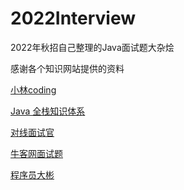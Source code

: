 # 2022Interview
2022年秋招自己整理的Java面试题大杂烩



感谢各个知识网站提供的资料

[小林coding](https://xiaolincoding.com/)

[Java 全栈知识体系](https://pdai.tech/)

[对线面试官](https://javainterview.gitee.io/luffy/)

[牛客网面试题](https://www.nowcoder.com/exam/interview/detail?questionClassifyId=0&questionId=2412753&questionJobId=160&type=1)

[程序员大彬](https://topjavaer.cn/)
